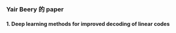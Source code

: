 ### Yair Beery 的 paper
  

#### 1. Deep learning methods for improved decoding of linear codes <journal>
  
